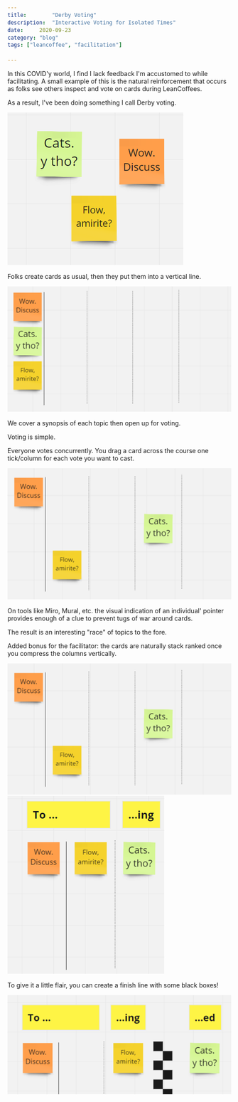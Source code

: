 ```yaml
---
title:        "Derby Voting"
description:  "Interactive Voting for Isolated Times"
date:     2020-09-23
category: "blog"
tags: ["leancoffee", "facilitation"]

---
```


In this COVID'y world, I find I lack feedback I'm accustomed to while facilitating.
A small example of this is the natural reinforcement that occurs as folks see others inspect and vote on cards during LeanCoffees.

As a result, I've been doing something I call Derby voting.

![A smattering of cards](/images/derby-cards.png)

Folks create cards as usual, then they put them into a vertical line.

![Cards in a vertical line](/images/derby-ready.png)

We cover a synopsis of each topic then open up for voting.

Voting is simple.

Everyone votes concurrently.
You drag a card across the course one tick/column for each vote you want to cast.

![Cards being advanced horizontally](/images/derby-vote.png)

On tools like Miro, Mural, etc. the visual indication of an individual' pointer provides enough of a clue to prevent tugs of war around cards.

The result is an interesting "race" of topics to the fore.

Added bonus for the facilitator: the cards are naturally stack ranked once you compress the columns vertically.

![Cards arranged in order of most votes to least; right to left, top to bottom](/images/derby-vote.png)
![Arrangement compressed](/images/derby-stack.png)

To give it a little flair, you can create a finish line with some black boxes!

![Card across checkered finishing line](/images/derby-finish.png)